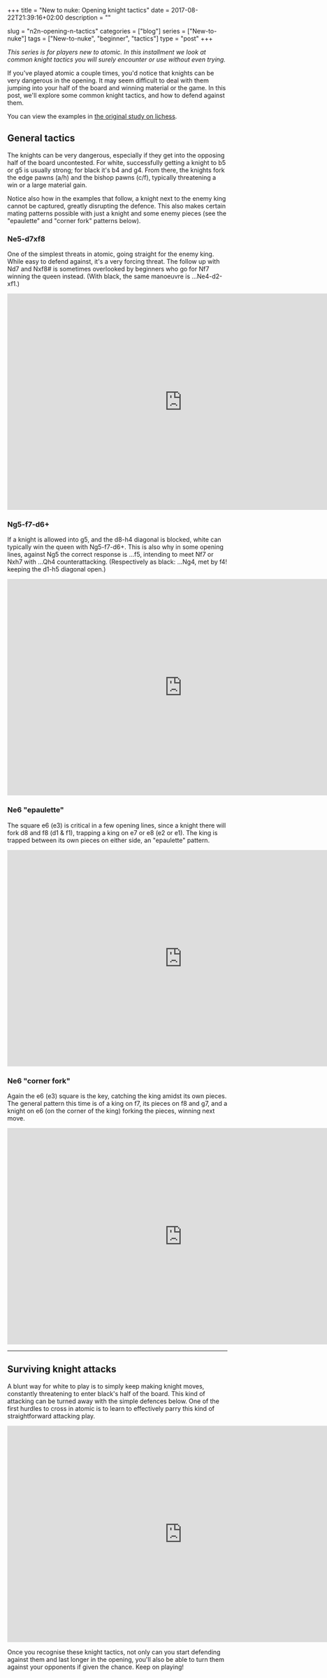 +++
title = "New to nuke: Opening knight tactics"
date = 2017-08-22T21:39:16+02:00
description = ""

slug = "n2n-opening-n-tactics"
categories = ["blog"]
series = ["New-to-nuke"]
tags = ["New-to-nuke", "beginner", "tactics"]
type = "post"
+++

_This series is for players new to atomic. In this installment we look at common knight tactics you will surely encounter or use without even trying._

If you've played atomic a couple times, you'd notice that knights can be very dangerous in the opening. It may seem difficult to deal with them jumping into your half of the board and winning material or the game. In this post, we'll explore some common knight tactics, and how to defend against them.

You can view the examples in [the original study on lichess](lichess.org/study/12TFMoys).

## General tactics ##
The knights can be very dangerous, especially if they get into the opposing half of the board uncontested. For white, successfully getting a knight to b5 or g5 is usually strong; for black it's b4 and g4. From there, the knights fork the edge pawns (a/h) and the bishop pawns (c/f), typically threatening a win or a large material gain.

Notice also how in the examples that follow, a knight next to the enemy king cannot be captured, greatly disrupting the defence. This also makes certain mating patterns possible with just a knight and some enemy pieces (see the "epaulette" and "corner fork" patterns below).


### Ne5-d7xf8 ###
One of the simplest threats in atomic, going straight for the enemy king. While easy to defend against, it's a very forcing threat. The follow up with Nd7 and Nxf8# is sometimes overlooked by beginners who go for Nf7 winning the queen instead. (With black, the same manoeuvre is ...Ne4-d2-xf1.)

<iframe width=800 height=495 frameborder=0 src="https://lichess.org/study/embed/12TFMoys/bJuPUem6#1"></iframe>


### Ng5-f7-d6+ ###
If a knight is allowed into g5, and the d8-h4 diagonal is blocked, white can typically win the queen with Ng5-f7-d6+. This is also why in some opening lines, against Ng5 the correct response is ...f5, intending to meet Nf7 or Nxh7 with ...Qh4 counterattacking. (Respectively as black: ...Ng4, met by f4! keeping the d1-h5 diagonal open.)

<iframe width=800 height=495 frameborder=0 src="https://lichess.org/study/embed/12TFMoys/9SoCyrLa#3"></iframe>


### Ne6 "epaulette" ###
The square e6 (e3) is critical in a few opening lines, since a knight there will fork d8 and f8 (d1 & f1), trapping a king on e7 or e8 (e2 or e1). The king is trapped between its own pieces on either side, an "epaulette" pattern.

<iframe width=800 height=495 frameborder=0 src="https://lichess.org/study/embed/12TFMoys/xG3u5l4T#7"></iframe>


### Ne6 "corner fork" ###
Again the e6 (e3) square is the key, catching the king amidst its own pieces. The general pattern this time is of a king on f7, its pieces on f8 and g7, and a knight on e6 (on the corner of the king) forking the pieces, winning next move.

<iframe width=800 height=495 frameborder=0 src="https://lichess.org/study/embed/12TFMoys/h8xlv2PO#0"></iframe>


-----------

## Surviving knight attacks ##
A blunt way for white to play is to simply keep making knight moves, constantly threatening to enter black's half of the board. This kind of attacking can be turned away with the simple defences below. One of the first hurdles to cross in atomic is to learn to effectively parry this kind of straightforward attacking play.

<iframe width=800 height=495 frameborder=0 src="https://lichess.org/study/embed/12TFMoys/XQKYTnex#0"></iframe>

Once you recognise these knight tactics, not only can you start defending against them and last longer in the opening, you'll also be able to turn them against your opponents if given the chance. Keep on playing!